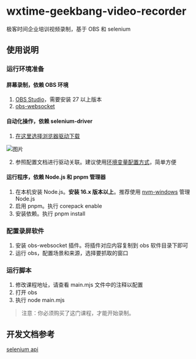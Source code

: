 # wxtime-geekbang-video-recorder
极客时间企业培训视频录制，基于 OBS 和 selenium

## 使用说明

### 运行环境准备

#### 屏幕录制，依赖 OBS 环境
1. [OBS Studio](https://github.com/obsproject/obs-studio)，需要安装 27 以上版本
2. [obs-websocket](https://github.com/obsproject/obs-websocket)

#### 自动化操作，依赖 selenium-driver
1. [在这里选择浏览器驱动下载](https://www.selenium.dev/zh-cn/documentation/webdriver/getting_started/install_drivers/)

![图片](https://user-images.githubusercontent.com/77133362/155828327-26cc1dfa-9459-482c-a245-0f812bdeaaa1.png)

2. 参照配置文档进行驱动关联。建议使用[环境变量配置方式](https://www.selenium.dev/zh-cn/documentation/webdriver/getting_started/install_drivers/#2-path-%E7%8E%AF%E5%A2%83%E5%8F%98%E9%87%8F)，简单方便

#### 运行程序，依赖 Node.js 和 pnpm 管理器

1. 在本机安装 Node.js。**安装 16.x 版本以上**。推荐使用 [nvm-windows](https://github.com/coreybutler/nvm-windows) 管理 Node.js
2. 启用 pnpm。执行 corepack enable
3. 安装依赖。执行 pnpm install 

### 配置录屏软件
1. 安装 obs-websocket 插件。将插件对应内容复制到 obs 软件目录下即可
2. 运行 obs，配置场景和来源，选择要抓取的窗口

### 运行脚本
1. 修改课程地址，请查看 main.mjs 文件中的注释以配置
2. 打开 obs
3. 执行 node main.mjs 

> 注意：你必须购买了这门课程，才能开始录制。

## 开发文档参考
[selenium api](https://www.selenium.dev/selenium/docs/api/javascript/)

